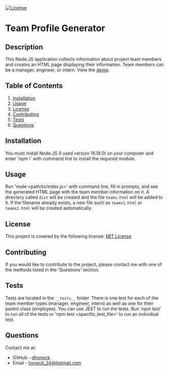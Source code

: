 [![License](https://img.shields.io/badge/License-MIT-yellow.svg)](https://opensource.org/licenses/MIT)
# Team Profile Generator

## Description
This Node.JS application collects information about project team members and creates an HTML page displaying their information. Team members can be a manager, engineer, or intern. View the [demo](https://drive.google.com/file/d/1E5Ky7GBsLbXCLJztSSkZejC-jaalZSmi/view).

## Table of Contents
1. [Installation](#installation)
2. [Usage](#usage)
3. [License](#license)
4. [Contributing](#contributing)
5. [Tests](#tests)
6. [Questions](#questions)

## Installation
You must install Node.JS (I used version 16.19.0) on your computer and enter 'npm i' with command line to install the required module.

## Usage
Run 'node <path/to/index.js>' with command line, fill in prompts, and see the generated HTML page with the team member information on it. A directory called `dist` will be created and the file `teams.html` will be added to it. If the filename already exists, a new file such as `teams1.html` or `teams2.html` will be created automatically.

## License
This project is covered by the following license: [MIT License](https://opensource.org/licenses/MIT)

## Contributing
If you would like to contribute to the project, please contact me with one of the methods listed in the 'Questions' section.

## Tests
Tests are located in the `__tests__` folder. There is one test for each of the team member types (manager, engineer, intern) as well as one for their parent class (employee). You can use JEST to run the tests. Run 'npm test' to run all of the tests or 'npm test <specific_test_file>' to run an individual test.

## Questions
Contact me at:
* GitHub - [dhoneck](https://github.com/dhoneck)
* Email - honeck_34@hotmail.com

